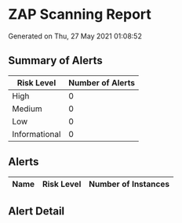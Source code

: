 
# ZAP Scanning Report

Generated on Thu, 27 May 2021 01:08:52


## Summary of Alerts

| Risk Level | Number of Alerts |
| --- | --- |
| High | 0 |
| Medium | 0 |
| Low | 0 |
| Informational | 0 |

## Alerts

| Name | Risk Level | Number of Instances |
| --- | --- | --- | 

## Alert Detail

